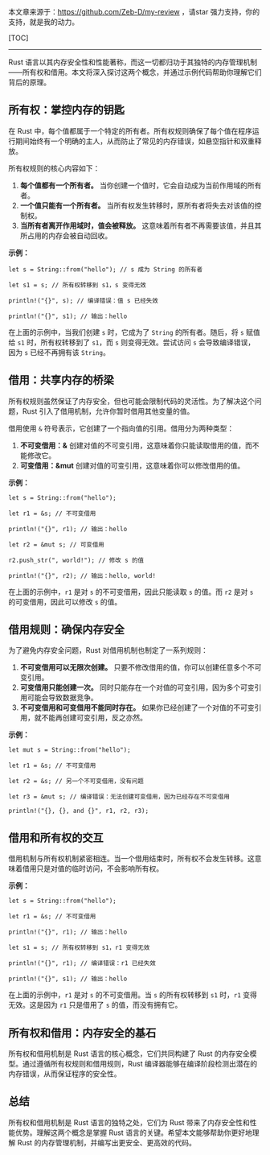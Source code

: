 本文章来源于：<https://github.com/Zeb-D/my-review> ，请star 强力支持，你的支持，就是我的动力。

[TOC]

------

Rust 语言以其内存安全性和性能著称，而这一切都归功于其独特的内存管理机制——所有权和借用。本文将深入探讨这两个概念，并通过示例代码帮助你理解它们背后的原理。

## **所有权：掌控内存的钥匙**

在 Rust 中，每个值都属于一个特定的所有者。所有权规则确保了每个值在程序运行期间始终有一个明确的主人，从而防止了常见的内存错误，如悬空指针和双重释放。

所有权规则的核心内容如下：

1. **每个值都有一个所有者。** 当你创建一个值时，它会自动成为当前作用域的所有者。
2. **一个值只能有一个所有者。** 当所有权发生转移时，原所有者将失去对该值的控制权。
3. **当所有者离开作用域时，值会被释放。** 这意味着所有者不再需要该值，并且其所占用的内存会被自动回收。

**示例：**

```
let s = String::from("hello"); // s 成为 String 的所有者

let s1 = s; // 所有权转移到 s1，s 变得无效

println!("{}", s); // 编译错误：值 s 已经失效

println!("{}", s1); // 输出：hello
```

在上面的示例中，当我们创建 `s` 时，它成为了 `String` 的所有者。随后，将 `s` 赋值给 `s1` 时，所有权转移到了 `s1`，而 `s` 则变得无效。尝试访问 `s` 会导致编译错误，因为 `s` 已经不再拥有该 `String`。

## **借用：共享内存的桥梁**

所有权规则虽然保证了内存安全，但也可能会限制代码的灵活性。为了解决这个问题，Rust 引入了借用机制，允许你暂时借用其他变量的值。

借用使用 `&` 符号表示，它创建了一个指向值的引用。借用分为两种类型：

1. **不可变借用：&**  创建对值的不可变引用，这意味着你只能读取借用的值，而不能修改它。
2. **可变借用：&mut** 创建对值的可变引用，这意味着你可以修改借用的值。

**示例：**

```
let s = String::from("hello");

let r1 = &s; // 不可变借用

println!("{}", r1); // 输出：hello

let r2 = &mut s; // 可变借用

r2.push_str(", world!"); // 修改 s 的值

println!("{}", r2); // 输出：hello, world!
```

在上面的示例中，`r1` 是对 `s` 的不可变借用，因此只能读取 `s` 的值。而 `r2` 是对 `s` 的可变借用，因此可以修改 `s` 的值。

## **借用规则：确保内存安全**

为了避免内存安全问题，Rust 对借用机制也制定了一系列规则：

1. **不可变借用可以无限次创建。** 只要不修改借用的值，你可以创建任意多个不可变引用。
2. **可变借用只能创建一次。** 同时只能存在一个对值的可变引用，因为多个可变引用可能会导致数据竞争。
3. **不可变借用和可变借用不能同时存在。** 如果你已经创建了一个对值的不可变引用，就不能再创建可变引用，反之亦然。

**示例：**

```
let mut s = String::from("hello");

let r1 = &s; // 不可变借用

let r2 = &s; // 另一个不可变借用，没有问题

let r3 = &mut s; // 编译错误：无法创建可变借用，因为已经存在不可变借用

println!("{}, {}, and {}", r1, r2, r3);
```

## **借用和所有权的交互**

借用机制与所有权机制紧密相连。当一个借用结束时，所有权不会发生转移。这意味着借用只是对值的临时访问，不会影响所有权。

**示例：**

```
let s = String::from("hello");

let r1 = &s; // 不可变借用

println!("{}", r1); // 输出：hello

let s1 = s; // 所有权转移到 s1，r1 变得无效

println!("{}", r1); // 编译错误：r1 已经失效

println!("{}", s1); // 输出：hello
```

在上面的示例中，`r1` 是对 `s` 的不可变借用。当 `s` 的所有权转移到 `s1` 时，`r1` 变得无效。这是因为 `r1` 只是借用了 `s` 的值，而没有拥有它。

## **所有权和借用：内存安全的基石**

所有权和借用机制是 Rust 语言的核心概念，它们共同构建了 Rust 的内存安全模型。通过遵循所有权规则和借用规则，Rust 编译器能够在编译阶段检测出潜在的内存错误，从而保证程序的安全性。

## **总结**

所有权和借用机制是 Rust 语言的独特之处，它们为 Rust 带来了内存安全性和性能优势。理解这两个概念是掌握 Rust 语言的关键。希望本文能够帮助你更好地理解 Rust 的内存管理机制，并编写出更安全、更高效的代码。